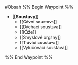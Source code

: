 #Obsah
%% Begin Waypoint %%
- **[[Soustavy]]**
	- [[Cévní soustava]]
	- [[Dýchací soustava]]
	- [[Kůže]]
	- [[Smyslové orgány]]
	- [[Trávicí soustava]]
	- [[Vylučovací soustava]]

%% End Waypoint %%
